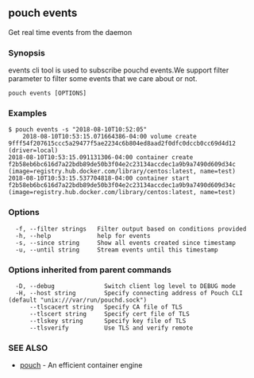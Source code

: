 ## pouch events

Get real time events from the daemon

### Synopsis

events cli tool is used to subscribe pouchd events.We support filter parameter to filter some events that we care about or not.

```
pouch events [OPTIONS]
```

### Examples

```
$ pouch events -s "2018-08-10T10:52:05"
	2018-08-10T10:53:15.071664386-04:00 volume create 9fff54f207615ccc5a29477f5ae2234c6b804ed8aad2f0dfc0dccb0cc69d4d12 (driver=local)
2018-08-10T10:53:15.091131306-04:00 container create f2b58eb6bc616d7a22bdb89de50b3f04e2c23134accdec1a9b9a7490d609d34c (image=registry.hub.docker.com/library/centos:latest, name=test)
2018-08-10T10:53:15.537704818-04:00 container start f2b58eb6bc616d7a22bdb89de50b3f04e2c23134accdec1a9b9a7490d609d34c (image=registry.hub.docker.com/library/centos:latest, name=test)
```

### Options

```
  -f, --filter strings   Filter output based on conditions provided
  -h, --help             help for events
  -s, --since string     Show all events created since timestamp
  -u, --until string     Stream events until this timestamp
```

### Options inherited from parent commands

```
  -D, --debug              Switch client log level to DEBUG mode
  -H, --host string        Specify connecting address of Pouch CLI (default "unix:///var/run/pouchd.sock")
      --tlscacert string   Specify CA file of TLS
      --tlscert string     Specify cert file of TLS
      --tlskey string      Specify key file of TLS
      --tlsverify          Use TLS and verify remote
```

### SEE ALSO

* [pouch](pouch.md)	 - An efficient container engine

